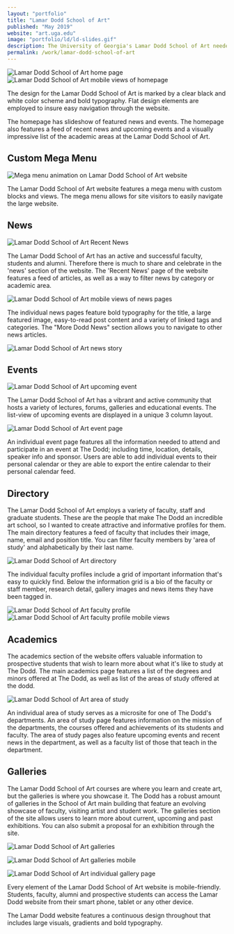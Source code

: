 ```yaml
---
layout: "portfolio"
title: "Lamar Dodd School of Art"
published: "May 2019"
website: "art.uga.edu"
image: "portfolio/ld/ld-slides.gif"
description: The University of Georgia's Lamar Dodd School of Art needed a stand-out website for their acclaimed institution. They needed a website that showcased the creative and talented work of their faculty, staff and students. The Lamar Dodd School of Art website was built on the Drupal 8 platform, using a custom Drupal theme. The website includes a calendar of events, news posts, faculty/staff/alumni/student profiles, galleries and much more.
permalink: /work/lamar-dodd-school-of-art
---
```

![Lamar Dodd School of Art home page][1]
![Lamar Dodd School of Art mobile views of homepage][2]

The design for the Lamar Dodd School of Art is marked by a clear black and white color scheme and bold typography. Flat design elements are employed to insure easy navigation through the website.

The homepage has slideshow of featured news and events. The homepage also features a feed of recent news and upcoming events and a visually impressive list of the academic areas at the Lamar Dodd School of Art.

## Custom Mega Menu

![Mega menu animation on Lamar Dodd School of Art website](../assets/img/portfolio/LD/ld-home-menu.gif)

The Lamar Dodd School of Art website features a mega menu with custom blocks and views. The mega menu allows for site visitors to easily navigate the large website.

## News

![Lamar Dodd School of Art Recent News][3]

The Lamar Dodd School of Art has an active and successful faculty, students and alumni. Therefore there is much to share and celebrate in the 'news' section of the website.
The 'Recent News' page of the website features a feed of articles, as well as a way to filter news by category or academic area.

![Lamar Dodd School of Art mobile views of news pages][4]

The individual news pages feature bold typography for the title, a large featured image, easy-to-read post content and a variety of linked tags and categories. The "More Dodd News" section allows you to navigate to other news articles.

![Lamar Dodd School of Art news story][5]

## Events
![Lamar Dodd School of Art upcoming event][6]

The Lamar Dodd School of Art has a vibrant and active community that hosts a variety of lectures, forums, galleries and educational events.
The list-view of upcoming events are displayed in a unique 3 column layout.

![Lamar Dodd School of Art event page][7]

An individual event page features all the information needed to attend and participate in an event at The Dodd; including time, location, details, speaker info and sponsor. Users are able to add individual events to their personal calendar or they are able to export the entire calendar to their personal calendar feed.

## Directory
The Lamar Dodd School of Art employs a variety of faculty, staff and graduate students. These are the people that make The Dodd an incredible art school, so I wanted to create attractive and informative profiles for them.
The main directory features a feed of faculty that includes their image, name, email and position title. You can filter faculty members by 'area of study' and alphabetically by their last name.

![Lamar Dodd School of Art directory][8]

The individual faculty profiles include a grid of important information that's easy to quickly find. Below the information grid is a bio of the faculty or staff member, research detail, gallery images and news items they have been tagged in.

![Lamar Dodd School of Art faculty profile][9]
![Lamar Dodd School of Art faculty profile mobile views][10]

## Academics
The academics section of the website offers valuable information to prospective students that wish to learn more about what it's like to study at The Dodd.
The main academics page features a list of the degrees and minors offered at The Dodd, as well as list of the areas of study offered at the dodd.

![Lamar Dodd School of Art area of study][11]

An individual area of study serves as a microsite for one of The Dodd's departments. An area of study page features information on the mission of the departments, the courses offered and achievements of its students and faculty. The area of study pages also feature upcoming events and recent news in the department, as well as a faculty list of those that teach in the department.

## Galleries
The Lamar Dodd School of Art courses are where you learn and create art, but the galleries is where you showcase it. The Dodd has a robust amount of galleries in the School of Art main building that feature an evolving showcase of faculty, visiting artist and student work.
The galleries section of the site allows users to learn more about current, upcoming and past exhibitions. You can also submit a proposal for an exhibition through the site.

![Lamar Dodd School of Art galleries][12]

![Lamar Dodd School of Art galleries mobile][13]

![Lamar Dodd School of Art individual gallery page][14]

Every element of the Lamar Dodd School of Art website is mobile-friendly. Students, faculty, alumni and prospective students can access the Lamar Dodd website from their smart phone, tablet or any other device.

The Lamar Dodd website features a continuous design throughout that includes large visuals, gradients and bold typography.


[1]: ../assets/img/portfolio/ld/home.png
[2]: ../assets/img/portfolio/ld/home-mobile.png
[3]: ../assets/img/portfolio/ld/recent-news.png
[4]: ../assets/img/portfolio/ld/news-mobile.png
[5]: ../assets/img/portfolio/ld/news-story.png
[6]: ../assets/img/portfolio/ld/upcoming-events.png
[7]: ../assets/img/portfolio/ld/event.png
[8]: ../assets/img/portfolio/ld/directory.png
[9]: ../assets/img/portfolio/ld/profile.png
[10]: ../assets/img/portfolio/ld/profile-mobile.png
[11]: ../assets/img/portfolio/ld/acad-area.png
[12]: ../assets/img/portfolio/ld/galleries.png
[13]: ../assets/img/portfolio/ld/galleries-mobile.png
[14]:  ../assets/img/portfolio/ld/gallery.png

